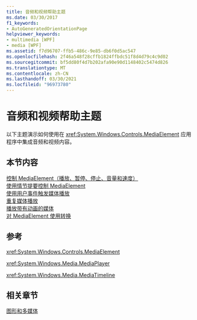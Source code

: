 ```yaml
---
title: 音频和视频帮助主题
ms.date: 03/30/2017
f1_keywords:
- AutoGeneratedOrientationPage
helpviewer_keywords:
- multimedia [WPF]
- media [WPF]
ms.assetid: f7d96707-ffb5-486c-9e85-db6f0d5ac547
ms.openlocfilehash: 2f46a548f28cffb1824ffbdc51f8d4d79c4c9d02
ms.sourcegitcommit: bf5dd80f4d7b202afa90e90d1148402c5474d826
ms.translationtype: MT
ms.contentlocale: zh-CN
ms.lasthandoff: 03/30/2021
ms.locfileid: "96973780"
---
```

# <a name="audio-and-video-how-to-topics"></a>音频和视频帮助主题
以下主题演示如何使用在 <xref:System.Windows.Controls.MediaElement> 应用程序中集成音频和视频内容。  
  
## <a name="in-this-section"></a>本节内容  
 [控制 MediaElement（播放、暂停、停止、音量和速度）](how-to-control-a-mediaelement-play-pause-stop-volume-and-speed.md)  
 [使用情节提要控制 MediaElement](how-to-control-a-mediaelement-by-using-a-storyboard.md)  
 [使用用户事件触发媒体播放](how-to-trigger-media-playback-with-a-user-event.md)  
 [重复媒体播放](how-to-repeat-media-playback.md)  
 [播放带有动画的媒体](how-to-play-media-with-animations.md)  
 [对 MediaElement 使用转换](how-to-use-transforms-on-a-mediaelement.md)  
  
## <a name="reference"></a>参考  
 <xref:System.Windows.Controls.MediaElement>  
  
 <xref:System.Windows.Media.MediaPlayer>  
  
 <xref:System.Windows.Media.MediaTimeline>  
  
## <a name="related-sections"></a>相关章节  
 [图形和多媒体](index.md)

